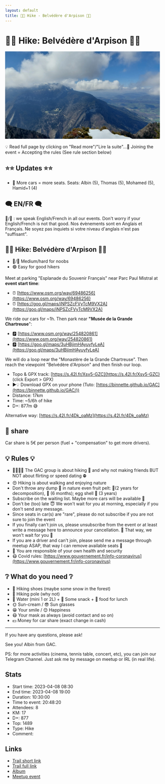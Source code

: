 ```yaml
---
layout: default
title: 🥾🔵 Hike - Belvédère d'Arpison 👀🌳
---
```


# 🥾🔵 Hike: Belvédère d'Arpison 👀🌳

![2023-04-08](../img/orig/2023-04-08.jpg)

💡 Read full page by clicking on "Read more"/"Lire la suite"...💜
Joining the event = Accepting the rules (See rule section below)

##  ⭐⭐ Updates ⭐⭐ 

* 📅 More cars = more seats. Seats: Albin (5), Thomas (5), Mohamed (5), Hamid+1 (4)

##  🗨️ EN/FR 🗨️ 
🦅/🐓 : we speak English/French in all our events. Don't worry if your English/French is not that good. Nos évènements sont en Anglais et Français. Ne soyez pas inquiets si votre niveau d'anglais n'est pas "suffisant".

##  🥾🔵 Hike: Belvédère d'Arpison 👀🌳 

* 🔵/🔴 Medium/hard for noobs
* 🟢 Easy for good hikers

Meet at parking "Esplanade du Souvenir Français" near Parc Paul Mistral at **event start time**:

* ⏰ [https://www.osm.org/way/69486256](https://www.osm.org/way/69486256)
* ⏰ [https://goo.gl/maps/iNPSZcFVyTcM9VX2A](https://goo.gl/maps/iNPSZcFVyTcM9VX2A)

We ride our cars for \~1h. Then park near **"Musée de la Grande Chartreuse**":

* 🅿️ [https://www.osm.org/way/254820861](https://www.osm.org/way/254820861)
* 🅿️ [https://goo.gl/maps/3uHBjimHAyuyfyLeA](https://goo.gl/maps/3uHBjimHAyuyfyLeA)

We will do a loop near the "Monastère de la Grande Chartreuse". Then reach the viewpoint "Belvédère d'Arpison" and then finish our loop.

* Topo & GPX track: [https://s.42l.fr/Xsv5-GZC](https://s.42l.fr/Xsv5-GZC) (click Export > GPX)
* ▶💡 Download GPX on your phone (Tuto: [https://binnette.github.io/GAC](https://binnette.github.io/GAC/))
* Distance: 17km
* Time: \~5/6h of hike
* D+: 877m 😅

Alternative way: [https://s.42l.fr/4Dk_oaMz](https://s.42l.fr/4Dk_oaMz)

##  🚗 share 
Car share is 5€ per person (fuel + "compensation" to get more drivers).

##  💡 Rules 💡 

* 🚶‍♀️🚶‍♂️ The GAC group is about hiking 🥾 and why not making friends BUT NOT about flirting or speed dating ⛔
* 😍 Hiking is about walking and enjoying nature
* Don't throw any dump 🚮 in nature even fruit pelt: 🍌(2 years for decomposition), 🍊 (6 months); egg shell 🥚 (3 years)
* Subscribe on the waiting list. Maybe more cars will be available 🚗
* Don't be (too) late 😇 We won't wait for you at morning, especially if you don't send any message.
* Since seats in car(s) are "rare", please do not subscribe if you are not sure to join the event
* If you finally can't join us, please unsubscribe from the event or at least write a message here to announce your cancellation. 💜 That way, we won't wait for you 💜
* If you are a driver and can't join, please send me a message through meetup ASAP, that way I can remove available seats 🚗
* 💟 You are responsible of your own health and security
* 😷 Covid rules: [https://www.gouvernement.fr/info-coronavirus](https://www.gouvernement.fr/info-coronavirus)

##  ❔ What do you need ❔ 

* 🥾 Hiking shoes (maybe some snow in the forest)
* 🥢 Hiking pole (why not)
* 🧃 Water (mini 1 or 2L) + 🍫 Some snack + 🥗 food for lunch
* 🌞 Sun-cream / 😎 Sun glasses
* 😁 Your smile / 😊 Happiness
* 😷 Your mask as always (avoid contact and so on)
* 💵 Money for car share (exact change in cash)

***

If you have any questions, please ask!

See you! Albin from GAC.

PS: for more activities (cinema, tennis table, concert, etc), you can join our Telegram Channel. Just ask me by message on meetup or IRL (in real life).

## Stats

- Start time: 2023-04-08 08:30
- End time: 2023-04-08 19:00
- Duration: 10:30:00
- Time to event: 20:48:20
- Attendees: 8
- KM: 17
- D+: 877
- Top: 1489
- Type: Hike
- Comment: 

## Links

- [Trail short link](https://s.42l.fr/Xsv5-GZC)
- [Trail full link]()
- [Album](https://binnette.github.io/GacImg2023/2023-04-08-🥾🔵-Hike-Belvedere-dArpison-👀🌳.html)
- [Meetup event](https://www.meetup.com/grenoble-adventure-club-english-french/events/292745829/)

